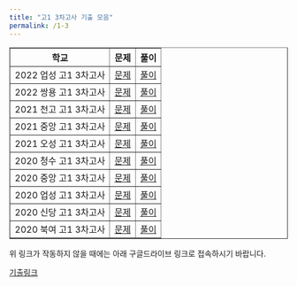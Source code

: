 ```yaml
---
title: "고1 3차고사 기출 모음"
permalink: /1-3
---
```

<table border="1">
<th>학교</th> <th>문제</th> <th>풀이</th> 
  <tr>
	<td>2022 업성 고1 3차고사</td>
    <td><a href="/pdf/test1st/2022 업성 고1 3차고사.pdf">문제</a></td>
    <td><a href="/pdf/test1st/%5B풀이%5D 2022 업성 고1 3차고사.pdf">풀이</a></td>
  </tr>
    <tr>
	<td>2022 쌍용 고1 3차고사</td>
    <td><a href="/pdf/test1st/2022 쌍용 고1 3차고사.pdf">문제</a></td>
    <td><a href="/pdf/test1st/%5B풀이%5D 2022 쌍용 고1 3차고사.pdf">풀이</a></td>
  </tr>
    <tr>
	<td>2021 천고 고1 3차고사</td>
    <td><a href="/pdf/test1st/2021 천고 고1 3차고사.pdf">문제</a></td>
    <td><a href="/pdf/test1st/%5B풀이%5D 2021 천고 고1 3차고사.pdf">풀이</a></td>
  </tr>
    <tr>
	<td>2021 중앙 고1 3차고사</td>
    <td><a href="/pdf/test1st/2021 중앙 고1 3차고사.pdf">문제</a></td>
    <td><a href="/pdf/test1st/%5B풀이%5D 2021 중앙 고1 3차고사.pdf">풀이</a></td>
  </tr>
    <tr>
	<td>2021 오성 고1 3차고사</td>
    <td><a href="/pdf/test1st/2021 오성 고1 3차고사.pdf">문제</a></td>
    <td><a href="/pdf/test1st/%5B풀이%5D 2021 오성 고1 3차고사.pdf">풀이</a></td>
  </tr>
    <tr>
	<td>2020 청수 고1 3차고사</td>
    <td><a href="/pdf/test1st/2020 청수 고1 3차고사.pdf">문제</a></td>
    <td><a href="/pdf/test1st/%5B풀이%5D 2020 청수 고1 3차고사.pdf">풀이</a></td>
  </tr>
    <tr>
	<td>2020 중앙 고1 3차고사</td>
    <td><a href="/pdf/test1st/2020 중앙 고1 3차고사.pdf">문제</a></td>
    <td><a href="/pdf/test1st/%5B풀이%5D 2020 중앙 고1 3차고사.pdf">풀이</a></td>
  </tr>
    <tr>
	<td>2020 업성 고1 3차고사</td>
    <td><a href="/pdf/test1st/2020 업성 고1 3차고사.pdf">문제</a></td>
    <td><a href="/pdf/test1st/%5B풀이%5D 2020 업성 고1 3차고사.pdf">풀이</a></td>
  </tr>
    <tr>
	<td>2020 신당 고1 3차고사</td>
    <td><a href="/pdf/test1st/2020 신당 고1 3차고사.pdf">문제</a></td>
    <td><a href="/pdf/test1st/%5B풀이%5D 2020 신당 고1 3차고사.pdf">풀이</a></td>
  </tr>
    <tr>
	<td>2020 북여 고1 3차고사</td>
    <td><a href="/pdf/test1st/2020 북여 고1 3차고사.pdf">문제</a></td>
    <td><a href="/pdf/test1st/%5B풀이%5D 2020 북여 고1 3차고사.pdf">풀이</a></td>
  </tr>
   </table>

위 링크가 작동하지 않을 때에는 아래 구글드라이브 링크로 접속하시기 바랍니다.

[기출링크](https://drive.google.com/drive/folders/1UGlk_cz3JxXd47V4J7xAkEuPP_U67GFC?usp=sharing)